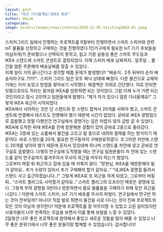 ```yaml
---
layout: post
title: "외근 다녀올께요!IKEA 방문"
author: UXLab
categories:
image: assets/images/news/interns/2020-11-01-VisitingIKEA-01.jpeg
---
```


스피커그리드 팀에서 진행하는 프로젝트를 9월부터 진행하면서 스마트 스피커와 관련 IoT 물품을 선정하고 구매하는 것을 진행하였다.1인가구에게 필요한 IoT 기기 후보들을 야심차게(?) 준비했으나 선택되지 못하고, 쉽고 가장 실용성 좋은 스마트 무드등과 IKEA 스탠드에 스마트 콘센트로 결정되었다. 이제 스피커 배포 날짜까지.. 일주일 .. 물건을 얼른 주문해야 배송날짜를 맞출 수 있었다..<br>
이제 일이 거의 끝나간다고 생각할 때쯤 문제가 발생했다!! “배송이.. 2주 뒤부터 순차 배송이라구요..?!!!!!”.. 스피커 그리드 팀은 모두 패닉 상태에 빠졌다. 다른 물건으로 교체하기에는 이미 늦었고 방법을 찾아보기 시작했다. 해결책은 의외로 간단했다. 이로 안되면 잇몸으로라도 하라는 말처럼 IKEA를 방문하면 되는 것이었다. 그럼 이제 누가 가면 되는 것인지라고 잠시 고민하고 팀원들에게 말했다. “제가 차가 있으니 얼른 다녀올께요!” 그렇게 IKEA 외근이 시작되었다.<br>
IKEA에서 사야하는 것은 단 스탠드와 장 스탠드 합쳐서 20개를 사와야 했고, 스마트 콘센트에 연결해서 테스트도 진행해야 했기 때문에 시간이 없었다. 곧바로 IKEA 광명점으로 출발했고 정말 다행인건 연구실에서 광명가는 길은 어렵지 않아 금방 갈 수 있었다. IKEA에 도착한 뒤에 IKEA를 전에 방문해본 경험이 있어 곧바로 2층으로 올라갔다. IKEA는 2층에 있는 쇼룸에서 물건을 고르고 밑 층으로 내려와 결제를 하는 방식이기 때문이다. 바로 스탠드를 20개, 필요한 전구들까지 구매완료하였다. 조그마한 차안에 스탠드 20개를 넣어야 했기 때문에 혼자서 낑낑대며 하나씩 스탠드를 차안에 넣고 곧바로 연구실로 출발했다. 다행히 연구실에 도착했을 때는 연구실 팀원분들이 차 안에 있는 스탠드를 같이 연구실까지 옮겨주어서 무사히 외근을 마무리 하는가 했었다.<br>
그로부터 며칠 뒤 퇴근하고 집에 있을 때 카톡이 왔다.
“창현님, IKEA를 재방문해야 될거 같아요.. 추가 수량이 있어서 추가 구매해야 할거 같아요..”
“네,IKEA 광명점 들려서 스탠드 사고 출근하겠습니다..!” 그렇게 IKEA로 또 외근을 하게 되었고, 그로부터 며칠 뒤..
“스마트 플러그도 사야할거 같아요..” 스마트 플러그의 오프라인 매장은 광명에 있다.
그렇게 무려 광명을 3번이나 방문하면서 필요 물품들을 구매하기 위해 잦은 외근을 나갔다..! 덕분에 스마트 스피커, IoT 기기 배포를 무사히 마쳤다. 연구실에서 연구만 하는 것이 전부일까? 아니다! 직접 발로 뛰면서 물건을 사로 다니는 것이 진짜 프로젝트의 모든 것이 아닐까 생각한다! 덕분에 프로젝트를 잘 마무리할 수 있었고 고된 길이었지만 사용자들이 너무 만족하는 모습을 보면서 이를 통해 보람을 느낄 수 있었다. <br>
2달동안 너무 좋은 프로젝트에 참여해서 좋았고 새로운 것들을 많이 배울 수 있었고 너무 좋은 분위기에서 너무 좋은 분들이랑 함꼐할 수 있었습니다. 감사합니다!
